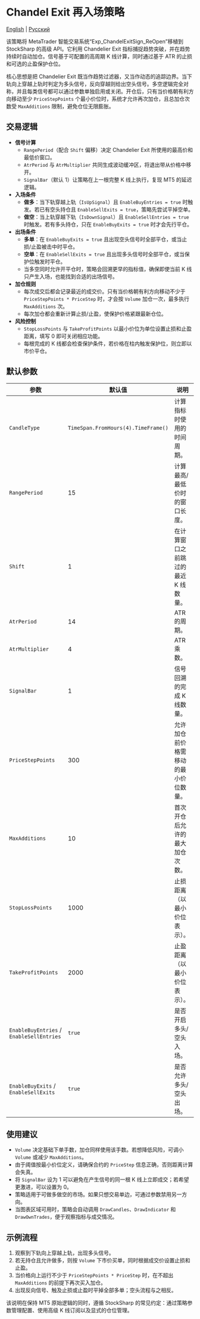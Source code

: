 # Chandel Exit 再入场策略
[English](README.md) | [Русский](README_ru.md)

该策略将 MetaTrader 智能交易系统“Exp_ChandelExitSign_ReOpen”移植到 StockSharp 的高级 API。它利用 Chandelier Exit 指标捕捉趋势突破，并在趋势持续时自动加仓。信号基于可配置的高周期 K 线计算，同时通过基于 ATR 的止损和可选的止盈保护仓位。

核心思想是把 Chandelier Exit 既当作趋势过滤器，又当作动态的追踪边界。当下轨向上穿越上轨时判定为多头信号，反向穿越则给出空头信号。多空逻辑完全对称，并且每类信号都可以通过参数单独启用或关闭。开仓后，只有当价格朝有利方向移动至少 `PriceStepPoints` 个最小价位时，系统才允许再次加仓，且总加仓次数受 `MaxAdditions` 限制，避免仓位无限膨胀。

## 交易逻辑

- **信号计算**
  - `RangePeriod`（配合 `Shift` 偏移）决定 Chandelier Exit 所使用的最高价和最低价窗口。
  - `AtrPeriod` 与 `AtrMultiplier` 共同生成波动缓冲区，将退出带从价格中移开。
  - `SignalBar`（默认 1）让策略在上一根完整 K 线上执行，复现 MT5 的延迟逻辑。
- **入场条件**
  - **做多**：当下轨穿越上轨（`IsUpSignal`）且 `EnableBuyEntries = true` 时触发。若已有空头持仓且 `EnableSellExits = true`，策略先尝试平掉空单。
  - **做空**：当上轨穿越下轨（`IsDownSignal`）且 `EnableSellEntries = true` 时触发。若有多头持仓，只在 `EnableBuyExits = true` 时才会先行平仓。
- **出场条件**
  - **多单**：在 `EnableBuyExits = true` 且出现空头信号时全部平仓，或当止损/止盈被击中时平仓。
  - **空单**：在 `EnableSellExits = true` 且出现多头信号时全部平仓，或当保护位触发时平仓。
  - 当多空同时允许开平仓时，策略会回溯更早的指标值，确保即使当前 K 线只产生入场，也能找到合适的出场信号。
- **加仓规则**
  - 每次成交后都会记录最近的成交价。只有当价格朝有利方向移动不少于 `PriceStepPoints * PriceStep` 时，才会按 `Volume` 加仓一次，最多执行 `MaxAdditions` 次。
  - 每次加仓都会重新计算止损/止盈，使保护价格紧跟最新仓位。
- **风险控制**
  - `StopLossPoints` 与 `TakeProfitPoints` 以最小价位为单位设置止损和止盈距离，填写 0 即可关闭相应功能。
  - 每根完成的 K 线都会检查保护条件，若价格在柱内触发保护位，则立即以市价平仓。

## 默认参数

| 参数 | 默认值 | 说明 |
|------|--------|------|
| `CandleType` | `TimeSpan.FromHours(4).TimeFrame()` | 计算指标时使用的时间周期。 |
| `RangePeriod` | 15 | 计算最高/最低价时的窗口长度。 |
| `Shift` | 1 | 在计算窗口之前跳过的最近 K 线数量。 |
| `AtrPeriod` | 14 | ATR 的周期。 |
| `AtrMultiplier` | 4 | ATR 乘数。 |
| `SignalBar` | 1 | 信号回溯的完成 K 线数量。 |
| `PriceStepPoints` | 300 | 允许加仓前价格需移动的最小价位数量。 |
| `MaxAdditions` | 10 | 首次开仓后允许的最大加仓次数。 |
| `StopLossPoints` | 1000 | 止损距离（以最小价位表示）。 |
| `TakeProfitPoints` | 2000 | 止盈距离（以最小价位表示）。 |
| `EnableBuyEntries` / `EnableSellEntries` | `true` | 是否开启多头/空头入场。 |
| `EnableBuyExits` / `EnableSellExits` | `true` | 是否允许多头/空头出场。 |

## 使用建议

- `Volume` 决定基础下单手数，加仓同样使用该手数。若想降低风险，可调小 `Volume` 或减少 `MaxAdditions`。
- 由于阈值按最小价位定义，请确保合约的 `PriceStep` 信息正确，否则距离计算会失真。
- 将 `SignalBar` 设为 1 可以避免在产生信号的同一根 K 线上立即成交；若希望更激进，可以设置为 0。
- 策略适用于可做多做空的市场。如果只想交易单边，可通过参数禁用另一方向。
- 当图表区域可用时，策略会自动调用 `DrawCandles`、`DrawIndicator` 和 `DrawOwnTrades`，便于观察指标与成交情况。

## 示例流程

1. 观察到下轨向上穿越上轨，出现多头信号。
2. 若无持仓且允许做多，则按 `Volume` 下市价买单，同时根据成交价设置止损和止盈。
3. 当价格向上运行不少于 `PriceStepPoints * PriceStep` 时，在不超出 `MaxAdditions` 的前提下再次买入加仓。
4. 出现反向信号、触及止损或止盈时平掉全部多单；空头流程与之相反。

该说明在保持 MT5 原始逻辑的同时，遵循 StockSharp 的常见约定：通过策略参数管理配置、使用高级 K 线订阅以及显式的仓位管理。
